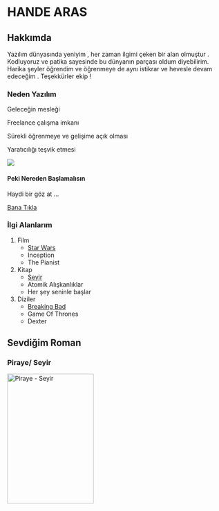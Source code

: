 <!DOCTYPE html>
<html lang="en">
<head>
    <meta charset="UTF-8">
    <meta http-equiv="X-UA-Compatible" content="IE=edge">
    <meta name="viewport" content="width=device-width, initial-scale=1.0">
</head>
<body>
<h1>  HANDE ARAS </h1>
<!-- Başlık -->
<h2> Hakkımda </h2>
<!-- Alt Başlık -->
<p>
Yazılım dünyasında yeniyim , her zaman ilgimi çeken bir alan olmuştur . Kodluyoruz ve patika sayesinde bu dünyanın parçası oldum diyebilirim. Harika şeyler öğrendim ve öğrenmeye de aynı istikrar ve hevesle devam edeceğim . Teşekkürler ekip ! 
</p>
<!-- Yorum Satırı -->
<h3> Neden Yazılım </h3>

<p> Geleceğin mesleği </p>
<p> Freelance çalışma imkanı </p>
<p> Sürekli öğrenmeye ve gelişime açık olması </p>
<p> Yaratıcılığı teşvik etmesi </p>
<!-- Yorum Satırı -->
<img src="https://universkop.com/wp-content/uploads/2021/06/yazilim-muhendisligi.jpg" >
<!-- Görsel eklenti -->
<h4> Peki Nereden Başlamalısın </h4>
<p> Haydi bir göz at ...
</p>
<a href= "https://app.patika.dev/paths">Bana Tıkla</a>

</body>
</html>

<h3> İlgi Alanlarım </h3>
<!-- İlgi Alanlarımı içermektedir -->
<ol>
    <li>
        Film
        <ul>
            <li> 
                <a href="https://tr.wikipedia.org/wiki/Y%C4%B1ld%C4%B1z_Sava%C5%9Flar%C4%B1" target="_blank">Star Wars</a>
            </li>
                 <li>
                Inception
                 </li>
                         <li>
                         The Pianist
                         </li>
        </ul>
    <li>     
        Kitap
        <ul>
            <li>
                <a href="https://www.dr.com.tr/Kitap/Seyir/Edebiyat/Roman/Turkiye-Roman/urunno=0001849381001" target="_blank">Seyir</a>
            </li>
                <li>
                Atomik Alışkanlıklar
                </li>
                        <li>
                        Her şey seninle başlar
                        </li>
        </ul>
    <li>
        Diziler
        <ul>
            <li>    
                <a href="https://www.imdb.com/title/tt0903747/" target="_blank">Breaking Bad</a>
            </li>
                <li>
                Game Of Thrones
                </li>
                    <li>
                    Dexter
                    </li>
        </ul>
        </li>
        </ol>
        
  
  <h2> Sevdiğim Roman </h2>
<h3> 
<strong>
Piraye/ Seyir </strong>
</h3>
   
<img width="200" height="300" src="https://m.media-amazon.com/images/I/61OupL-hraL._AC_UF1000,1000_QL80_.jpg" alt="Piraye - Seyir">
        
 
        


            
           

